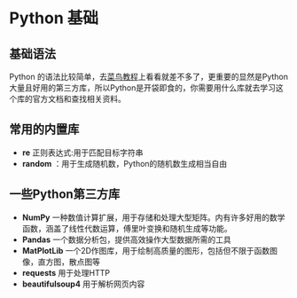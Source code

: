 # Python 基础
## 基础语法
Python 的语法比较简单，去[菜鸟教程](https://www.runoob.com/python3/python3-tutorial.html)上看看就差不多了，更重要的显然是Python大量且好用的第三方库，所以Python是开袋即食的，你需要用什么库就去学习这个库的官方文档和查找相关资料。
## 常用的内置库
* **re** 正则表达式:用于匹配目标字符串
* **random** ：用于生成随机数，Python的随机数生成相当自由
## 一些Python第三方库
* **NumPy** 一种数值计算扩展，用于存储和处理大型矩阵。内有许多好用的数学函数，涵盖了线性代数运算，傅里叶变换和随机生成等功能。
* **Pandas** 一个数据分析包，提供高效操作大型数据所需的工具
* **MatPlotLib** 一个2D作图库，用于绘制高质量的图形，包括但不限于函数图像，直方图，散点图等
* **requests** 用于处理HTTP
* **beautifulsoup4** 用于解析网页内容